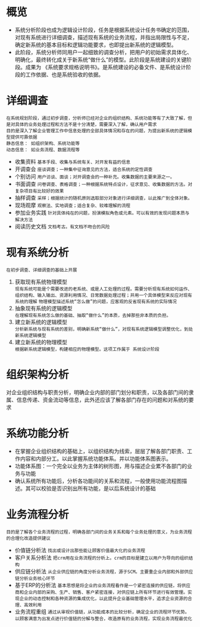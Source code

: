 # 概览
+ 系统分析阶段也成为逻辑设计阶段，任务是根据系统设计任务书确定的范围，对现有系统进行详细调查，描述现有系统的业务流程，并指出局限性与不足，确定新系统的基本目标和逻辑功能要求，也即提出新系统的逻辑模型。  
+ 此阶段，系统分析师同用户一起细致的调查分析，把用户的初始需求具体化、明确化，最终转化成关于新系统“做什么”的模型。此阶段是系统建设的关键阶段。成果为 《系统要求规格说明书》。是系统建设的必备文件、是系统设计阶段的工作依据、也是系统验收的依据。

# 详细调查
`在系统规划阶段，通过初步调查，分析师已经对企业的组织结构、系统功能等有了大致了解，但是对具体的业务处理过程和方法不是十分清楚，需要深入了解，确认用户需求`  
`目的是深入了解企业管理工作中信息处理的全部具体情况和存在的问题，为提出新系统的逻辑模型提供可靠依据`  
`静态信息： 如组织架构、系统功能等`  
`动态信息： 如业务流程、数据流程等`

+ 收集资料 `基本手段、收集与系统有关、对开发有益的信息`
+ 开调查会 `座谈调查；一种集中征询意见的方法，适合系统的定性调查`
+ 个别访问 `用户访谈、面谈；对开调查会的一种补充。收集数据的主要来源之一。`
+ 书面调查 `问卷调查、表格调查；一种根据系统特点设计，征求意见、收集数据的方法。对复杂项目有比较好的效果`
+ 抽样调查 `采样；根据统计的随机原则选取部分对象进行详细调查，以此推广到全体对象。`
+ 现场观摩 `观察法、实地调查；适合复杂、较难理解的流程`
+ 参加业务实践 `针对具体纯在的问题，扮演模拟角色或元素。可以有效的发现问题本质与解决方法`
+ 阅读历史文档 `文档考古。有文档不吻合的风险`

# 现有系统分析
`在初步调查、详细调查的基础上开展`
1. 获取现有系统物理模型  
`现有系统可能是个需要改进的老系统、或是人工处理的过程。需要分析现有系统如何运作、组织结构、输入输出、资源利用情况、日常数据处理过程；并用一个具体模型来反应对现有系统的理解`
`物理模型描述系统“怎么做”的问题，应客观的反省现有系统的实际情况`
2. 抽象现有系统的逻辑模型  
`在理解现有系统怎么做的基础、抽取“做什么”的本质，去掉那些非本质的负担。`
3. 建立新系统的逻辑模型  
`分析新系统与现有系统的差别，明确新系统“做什么”，对现有系统逻辑模型调整优化，到处新系统逻辑模型`
4. 建立新系统的物理模型  
`根据新系统逻辑模型，构建相应的物理模型。这项工作属于 系统设计阶段`

# 组织架构分析
对企业组织结构与职责分析，明确企业内部的部门划分和职责，以及各部门间的隶属、信息传递、资金流动等信息，此外还应该了解各部门存在的问题和对系统的要求


# 系统功能分析
+ 在掌握企业组织结构的基础上，以组织结构为线索，层层了解各部门职责、工作内容和内部分工。以此掌握系统功能体系。并以功能体系图表示。
+ 功能体系图：一个完全以业务为主体的树形图，用与描述企业累不各部门的业务与功能  
+ 确认系统所有功能后，分析各功能间的关系和流程，一般使用功能流程图描述。其可以校验是否识别出所有功能，是以后系统设计的基础

# 业务流程分析
`目的是了解各个业务流程的过程，明确各部门间的业务关系和每个业务处理的意义，为业务流程的合理化改造提供建议`

+ 价值链分析法 `找出或设计出那些能让顾客价值最大化的业务流程`
+ 客户关系分析法 `把crm用在业务流程的分析上。crm的目标是建立以用户为导向的组织结构`
+ 供应链分析法 `从企业供应链的角度分析业务流程，源于SCM。主要重企业内部和外部供应链分析业务核心环节`
+ 基于ERP的分析法 `基本思想是将企业的业务流程看作是一个紧密连接的供应链，将供应商和企业内部的采购、生产、销售、客户紧密连接，对供应链上所有环节进行有效管理。实现企业的动态控制和各种资源的集成优化，以此提升企业基础管理水平，追求企业资源的合理、高效利用`
+ 业务流程重组 `通过从审视价值链，从功能成本的比较分析，确定企业的流程环节优势。以顾客满意为出发点进行价值链的分解与整合，改造原有的业务流程，实现业务流程最优化`